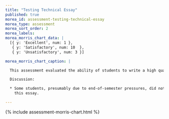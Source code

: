 ```yaml
---
title: "Testing Technical Essay"
published: true
morea_id: assessment-testing-technical-essay
morea_type: assessment
morea_sort_order: 2
morea_labels:
morea_morris_chart_data: |
  [{ y: 'Excellent', num: 1 },
   { y: 'Satisfactory', num: 10  },
   { y: 'Unsatisfactory', num: 3 }]

morea_morris_chart_caption: |

  This assessment evaluated the ability of students to write a high quality technical essay summarizing their experiences doing the Testing practice WODs.

  Discussion:

  * Some students, presumably due to end-of-semester pressures, did not submit or did an unsatisfactory job on 
    this essay.

---
```


{%  include assessment-morris-chart.html  %}
